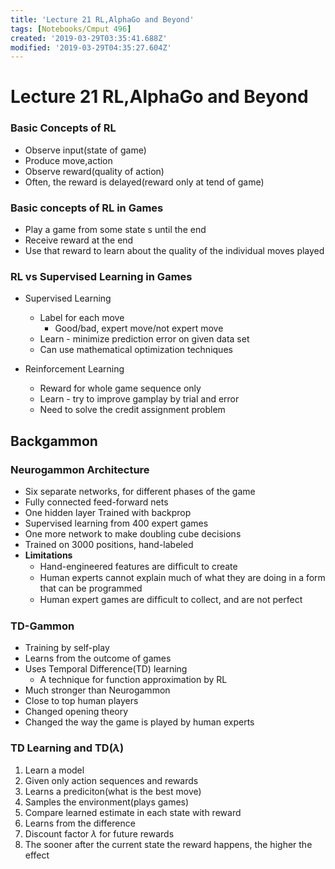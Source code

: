 ```yaml
---
title: 'Lecture 21 RL,AlphaGo and Beyond'
tags: [Notebooks/Cmput 496]
created: '2019-03-29T03:35:41.688Z'
modified: '2019-03-29T04:35:27.604Z'
---
```


# Lecture 21 RL,AlphaGo and Beyond
### Basic Concepts of RL
  * Observe input(state of game)
  * Produce move,action
  * Observe reward(quality of action)
  * Often, the reward is delayed(reward only at tend of game)

### Basic concepts of RL in Games
  * Play a game from some state s until the end
  * Receive reward at the end
  * Use that reward to learn about the quality of the individual moves played

### RL vs Supervised Learning in Games
  * Supervised Learning
    * Label for each move
        * Good/bad, expert move/not expert move
    * Learn - minimize prediction error on given data set
    * Can use mathematical optimization techniques
  
  * Reinforcement Learning
    * Reward for whole game sequence only
    * Learn - try to improve gamplay by trial and error
    * Need to solve the credit assignment problem
  
## Backgammon
### Neurogammon Architecture
  * Six separate networks, for different phases of the game
  * Fully connected feed-forward nets
  * One hidden layer Trained with backprop
  * Supervised learning from 400 expert games
  * One more network to make doubling cube decisions
  * Trained on 3000 positions, hand-labeled
  * **Limitations**
    * Hand-engineered features are difﬁcult to create 
    * Human experts cannot explain much of what they are doing in a form that can be programmed 
    * Human expert games are difﬁcult to collect, and are not perfect

### TD-Gammon
  * Training by self-play
  * Learns from the outcome of games
  * Uses Temporal Difference(TD) learning
    * A technique for function approximation by RL
  * Much stronger than Neurogammon
  * Close to top human players
  * Changed opening theory
  * Changed the way the game is played by human experts

### TD Learning and TD($\lambda$)
  1. Learn a model
  2. Given only action sequences and rewards
  3. Learns a prediciton(what is the best move)
  4. Samples the environment(plays games)
  5. Compare learned estimate in each state with reward
  6. Learns from the difference
  7. Discount factor $\lambda$ for future rewards
  8. The sooner after the current state the reward happens, the higher the effect
